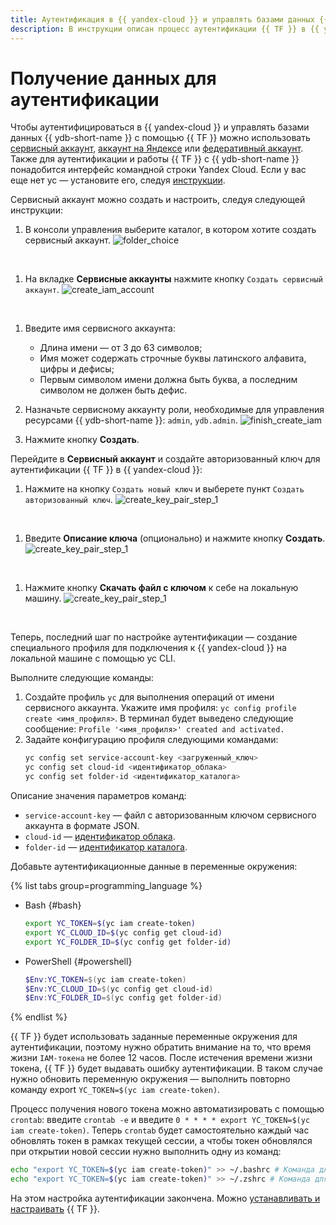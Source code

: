 ```yaml
---
title: Аутентификация в {{ yandex-cloud }} и управлять базами данных {{ ydb-short-name }} с помощью {{ TF }}
description: В инструкции описан процесс аутентификации {{ TF }} в {{ yandex-cloud }} c помощью сервисного или федеративного аккаунта.
---
```


# Получение данных для аутентификации

Чтобы аутентифицироваться в {{ yandex-cloud }} и управлять базами данных {{ ydb-short-name }} с помощью {{ TF }} можно использовать [сервисный аккаунт](../../iam/concepts/users/service-accounts.md), [аккаунт на Яндексе](../../iam/concepts/users/accounts.md#passport) или [федеративный аккаунт](../../iam/concepts/users/accounts.md#saml-federation). Также для аутентификации и работы {{ TF }} с {{ ydb-short-name }} понадобится интерфейс командной строки Yandex Cloud. Если у вас еще нет yc — установите его, следуя [инструкции](../../cli/quickstart.md#install).

Сервисный аккаунт можно создать и настроить, следуя следующей инструкции:
1. В консоли управления выберите каталог, в котором хотите создать сервисный аккаунт.
![folder_choice](./_includes/_screenshots/_create_iam_acc/01.png)
<br/>

1. На вкладке **Сервисные аккаунты** нажмите кнопку `Создать сервисный аккаунт`.
![create_iam_account](./_includes/_screenshots/_create_iam_acc/02.png)
<br/>

1. Введите имя сервисного аккаунта:
    * Длина имени — от 3 до 63 символов;
    * Имя может содержать строчные буквы латинского алфавита, цифры и дефисы;
    * Первым символом имени должна быть буква, а последним символом не должен быть дефис.
1. Назначьте сервисному аккаунту роли, необходимые для управления ресурсами {{ ydb-short-name }}: `admin`, `ydb.admin`.
![finish_create_iam](./_includes/_screenshots/_create_iam_acc/03.png)

1. Нажмите кнопку **Создать**.

Перейдите в **Сервисный аккаунт** и создайте авторизованный ключ для аутентификации {{ TF }} в {{ yandex-cloud }}:
1. Нажмите на кнопку `Создать новый ключ` и выберете пункт `Создать авторизованный ключ`.
![create_key_pair_step_1](./_includes/_screenshots/_create_key_pair/01.png)
<br/>

1. Введите **Описание ключа** (опционально) и нажмите кнопку **Создать**. 
![create_key_pair_step_1](./_includes/_screenshots/_create_key_pair/02.png)
<br/>

1. Нажмите кнопку **Скачать файл с ключом** к себе на локальную машину.
![create_key_pair_step_1](./_includes/_screenshots/_create_key_pair/03.png)
<br/>

Теперь, последний шаг по настройке аутентификации — создание специального профиля для подключения к {{ yandex-cloud }} на локальной машине с помощью yc CLI. 

Выполните следующие команды:
1. Создайте профиль `yc` для выполнения операций от имени сервисного аккаунта. Укажите имя профиля: `yc config profile create <имя_профиля>`. В терминал будет выведено следующие сообщение: `Profile '<имя_профиля>' created and activated.`
1. Задайте конфигурацию профиля следующими командами:
    ```bash
    yc config set service-account-key <загруженный_ключ>
    yc config set cloud-id <идентификатор_облака>
    yc config set folder-id <идентификатор_каталога>
    ```

Описание значения параметров команд:
* `service-account-key` — файл с авторизованным ключом сервисного аккаунта в формате JSON.
* `cloud-id` — [идентификатор облака](../../resource-manager/operations/cloud/get-id.md).
* `folder-id` — [идентификатор каталога](../../resource-manager/operations/folder/get-id.md).

Добавьте аутентификационные данные в переменные окружения:

{% list tabs group=programming_language %}

- Bash {#bash}

    ```bash
    export YC_TOKEN=$(yc iam create-token)
    export YC_CLOUD_ID=$(yc config get cloud-id)
    export YC_FOLDER_ID=$(yc config get folder-id)
    ```

- PowerShell {#powershell}

    ```powershell
    $Env:YC_TOKEN=$(yc iam create-token)
    $Env:YC_CLOUD_ID=$(yc config get cloud-id)
    $Env:YC_FOLDER_ID=$(yc config get folder-id)
    ```
{% endlist %}    

{{ TF }} будет использовать заданные переменные окружения для аутентификации, поэтому нужно обратить внимание на то, что время жизни `IAM-токена` не более 12 часов. После истечения времени жизни токена, {{ TF }} будет выдавать ошибку аутентификации. В таком случае нужно обновить переменную окружения — выполнить повторно команду export `YC_TOKEN=$(yc iam create-token)`. 

Процесс получения нового токена можно автоматизировать с помощью `crontab`: введите `crontab -e` и введите `0 * * * * export YC_TOKEN=$(yc iam create-token)`. Теперь `crontab` будет самостоятельно каждый час обновлять токен в рамках текущей сессии, а чтобы токен обновлялся при открытии новой сессии нужно выполнить одну из команд:
```bash
echo "export YC_TOKEN=$(yc iam create-token)" >> ~/.bashrc # Команда для bash оболочки
echo "export YC_TOKEN=$(yc iam create-token)" >> ~/.zshrc # Команда для zsh оболочки
```

На этом настройка аутентификации закончена. Можно [устанавливать и настраивать](./install.md) {{ TF }}.